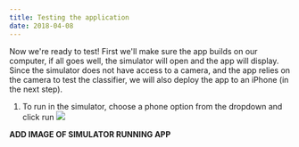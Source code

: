 ```yaml
---
title: Testing the application
date: 2018-04-08
---
```

Now we're ready to test! First we'll make sure the app builds on our computer, if all goes well, the simulator will open and the app will display. Since the simulator does not have access to a camera, and the app relies on the camera to test the classifier, we will also deploy the app to an iPhone (in the next step).

1. To run in the simulator, choose a phone option from the dropdown and click run
![](assets/xcode_main_select_sim.png)

**ADD IMAGE OF SIMULATOR RUNNING APP**
